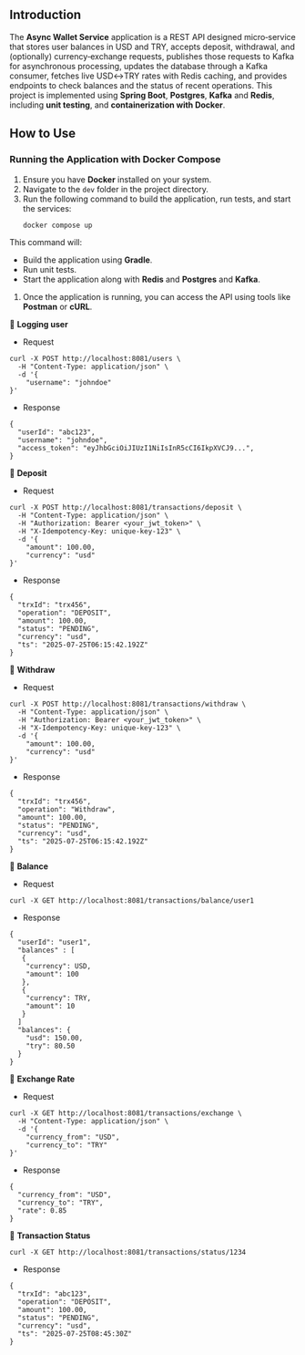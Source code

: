 ## **Introduction**

The **Async Wallet Service** application is a REST API designed micro‑service that stores user balances in USD and TRY,
accepts deposit, withdrawal, and (optionally) currency‑exchange requests, publishes those requests to Kafka for
asynchronous processing, updates the database through a Kafka consumer, fetches live USD↔TRY rates with Redis caching,
and provides endpoints to check balances and the status of recent operations.
This project is implemented using **Spring Boot**, **Postgres**, **Kafka** and **Redis**, including **unit testing**,
and **containerization with Docker**.

## **How to Use**

### **Running the Application with Docker Compose**

1. Ensure you have **Docker** installed on your system.
2. Navigate to the `dev` folder in the project directory.
3. Run the following command to build the application, run tests, and start the services:
   ```sh
   docker compose up
   ```

This command will:

- Build the application using **Gradle**.
- Run unit tests.
- Start the application along with **Redis** and **Postgres** and **Kafka**.

1. Once the application is running, you can access the API using tools like **Postman** or **cURL**.

🔹 **Logging user**
- Request
```
curl -X POST http://localhost:8081/users \
  -H "Content-Type: application/json" \
  -d '{
    "username": "johndoe"
}'
```
- Response 
```
{
  "userId": "abc123",
  "username": "johndoe",
  "access_token": "eyJhbGciOiJIUzI1NiIsInR5cCI6IkpXVCJ9...",
}
```

🔹 **Deposit**
- Request
```
curl -X POST http://localhost:8081/transactions/deposit \
  -H "Content-Type: application/json" \
  -H "Authorization: Bearer <your_jwt_token>" \
  -H "X-Idempotency-Key: unique-key-123" \
  -d '{
    "amount": 100.00,
    "currency": "usd"
}'
```
- Response
```
{
  "trxId": "trx456",
  "operation": "DEPOSIT",
  "amount": 100.00,
  "status": "PENDING",
  "currency": "usd",
  "ts": "2025-07-25T06:15:42.192Z"
}
```


🔹 **Withdraw**
- Request
```
curl -X POST http://localhost:8081/transactions/withdraw \
  -H "Content-Type: application/json" \
  -H "Authorization: Bearer <your_jwt_token>" \
  -H "X-Idempotency-Key: unique-key-123" \
  -d '{
    "amount": 100.00,
    "currency": "usd"
}'
```
- Response
```
{
  "trxId": "trx456",
  "operation": "Withdraw",
  "amount": 100.00,
  "status": "PENDING",
  "currency": "usd",
  "ts": "2025-07-25T06:15:42.192Z"
}
```

🔹 **Balance**
- Request
```
curl -X GET http://localhost:8081/transactions/balance/user1 
```
- Response
```
{
  "userId": "user1",
  "balances" : [
   { 
    "currency": USD,
    "amount": 100
   },
   { 
    "currency": TRY,
    "amount": 10
   }
  ]
  "balances": {
    "usd": 150.00,
    "try": 80.50
  }
}
```

🔹 **Exchange Rate**

- Request
```
curl -X GET http://localhost:8081/transactions/exchange \
  -H "Content-Type: application/json" \
  -d '{
    "currency_from": "USD",
    "currency_to": "TRY"
}'
```
- Response
```
{
  "currency_from": "USD",
  "currency_to": "TRY",
  "rate": 0.85
}
```

🔹 **Transaction Status**
```
curl -X GET http://localhost:8081/transactions/status/1234
```
- Response

```
{
  "trxId": "abc123",
  "operation": "DEPOSIT",
  "amount": 100.00,
  "status": "PENDING",
  "currency": "usd",
  "ts": "2025-07-25T08:45:30Z"
}
```